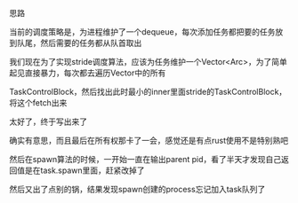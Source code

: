  思路

当前的调度策略是，为进程维护了一个dequeue，每次添加任务都把要的任务放到队尾，然后需要的任务都从队首取出

我们现在为了实现stride调度算法，应该为任务维护一个Vector<Arc<TaskControlBlock>>，为了简单起见直接暴力，每次都去遍历Vector中的所有

TaskControlBlock，然后找出此时最小的inner里面stride的TaskControlBlock，将这个fetch出来

太好了，终于写出来了

确实有意思，而且最后在所有权那卡了一会，感觉还是有点rust使用不是特别熟吧

然后在spawn算法的时候，一开始一直在输出parent pid，看了半天才发现自己返回值是在task.spawn里面，赶紧改掉了

然后又出了点别的锅，结果发现spawn创建的process忘记加入task队列了